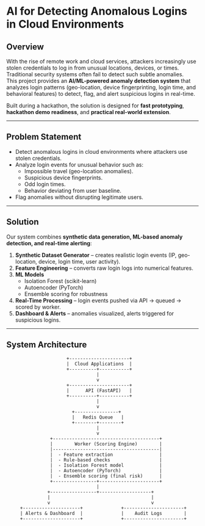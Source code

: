 # AI for Detecting Anomalous Logins in Cloud Environments

## Overview
With the rise of remote work and cloud services, attackers increasingly use stolen credentials to log in from unusual locations, devices, or times. Traditional security systems often fail to detect such subtle anomalies.  
This project provides an **AI/ML-powered anomaly detection system** that analyzes login patterns (geo-location, device fingerprinting, login time, and behavioral features) to detect, flag, and alert suspicious logins in real-time.

Built during a hackathon, the solution is designed for **fast prototyping**, **hackathon demo readiness**, and **practical real-world extension**.

---

## Problem Statement
- Detect anomalous logins in cloud environments where attackers use stolen credentials.
- Analyze login events for unusual behavior such as:
  - Impossible travel (geo-location anomalies).
  - Suspicious device fingerprints.
  - Odd login times.
  - Behavior deviating from user baseline.
- Flag anomalies without disrupting legitimate users.

---

## Solution
Our system combines **synthetic data generation, ML-based anomaly detection, and real-time alerting**:

1. **Synthetic Dataset Generator** – creates realistic login events (IP, geo-location, device, login time, user activity).
2. **Feature Engineering** – converts raw login logs into numerical features.
3. **ML Models**  
   - Isolation Forest (scikit-learn)  
   - Autoencoder (PyTorch)  
   - Ensemble scoring for robustness
4. **Real-Time Processing** – login events pushed via API → queued → scored by worker.
5. **Dashboard & Alerts** – anomalies visualized, alerts triggered for suspicious logins.

---

## System Architecture

```text
                      +----------------------+
                      |  Cloud Applications  |
                      +----------+-----------+
                                 |
                                 v
                      +----------------------+
                      |      API (FastAPI)   |
                      +----------+-----------+
                                 |
                                 v
                        +----------------+
                        |   Redis Queue   |
                        +--------+--------+
                                 |
                                 v
                +---------------------------------------+
                |        Worker (Scoring Engine)        |
                |---------------------------------------|
                |  - Feature extraction                 |
                |  - Rule-based checks                  |
                |  - Isolation Forest model             |
                |  - Autoencoder (PyTorch)              |
                |  - Ensemble scoring (final risk)      |
                +----------------+----------------------+
                                 |
               +-----------------+-------------------+
               |                                     |
               v                                     v
     +---------------------+              +----------------------+
     | Alerts & Dashboard  |              |    Audit Logs        |
     +---------------------+              +----------------------+




